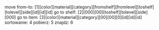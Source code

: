 move from-to: [1][color][material][category][fromshelf][fromlevel][toshelf][tolevel][side][id][id][id]
go to shelf: [2][000][00][toshelf][tolevel][side][000]
go to item: [3][color][material][category][00][00][0][id][id][id]
sortowanie: 4
pobierz: 5
znajdz: 6
